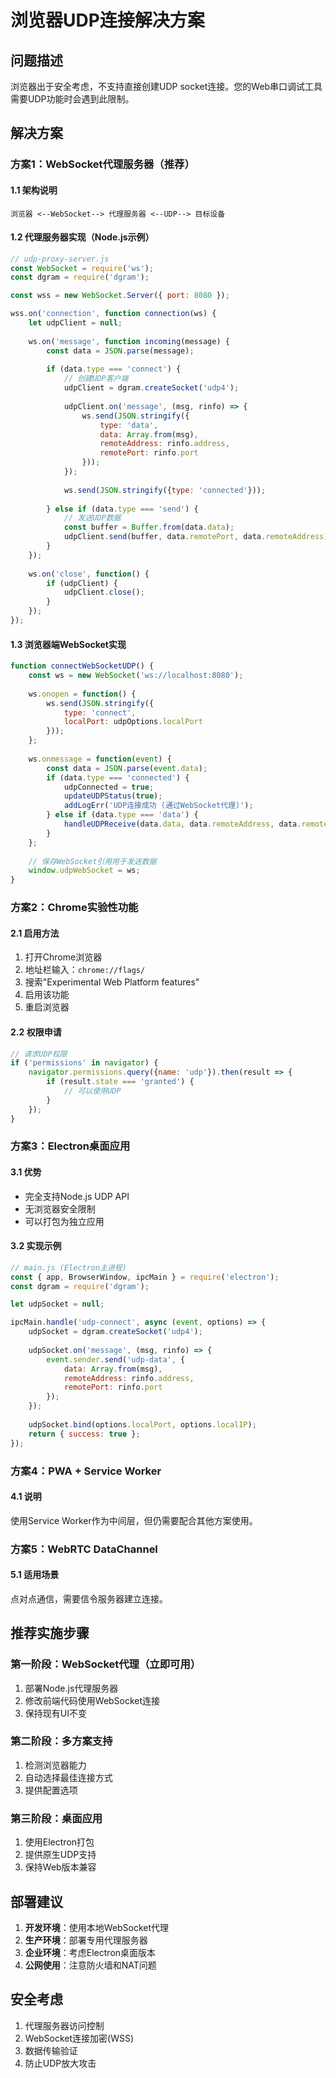 # 浏览器UDP连接解决方案

## 问题描述
浏览器出于安全考虑，不支持直接创建UDP socket连接。您的Web串口调试工具需要UDP功能时会遇到此限制。

## 解决方案

### 方案1：WebSocket代理服务器（推荐）

#### 1.1 架构说明
```
浏览器 <--WebSocket--> 代理服务器 <--UDP--> 目标设备
```

#### 1.2 代理服务器实现（Node.js示例）
```javascript
// udp-proxy-server.js
const WebSocket = require('ws');
const dgram = require('dgram');

const wss = new WebSocket.Server({ port: 8080 });

wss.on('connection', function connection(ws) {
    let udpClient = null;
    
    ws.on('message', function incoming(message) {
        const data = JSON.parse(message);
        
        if (data.type === 'connect') {
            // 创建UDP客户端
            udpClient = dgram.createSocket('udp4');
            
            udpClient.on('message', (msg, rinfo) => {
                ws.send(JSON.stringify({
                    type: 'data',
                    data: Array.from(msg),
                    remoteAddress: rinfo.address,
                    remotePort: rinfo.port
                }));
            });
            
            ws.send(JSON.stringify({type: 'connected'}));
            
        } else if (data.type === 'send') {
            // 发送UDP数据
            const buffer = Buffer.from(data.data);
            udpClient.send(buffer, data.remotePort, data.remoteAddress);
        }
    });
    
    ws.on('close', function() {
        if (udpClient) {
            udpClient.close();
        }
    });
});
```

#### 1.3 浏览器端WebSocket实现
```javascript
function connectWebSocketUDP() {
    const ws = new WebSocket('ws://localhost:8080');
    
    ws.onopen = function() {
        ws.send(JSON.stringify({
            type: 'connect',
            localPort: udpOptions.localPort
        }));
    };
    
    ws.onmessage = function(event) {
        const data = JSON.parse(event.data);
        if (data.type === 'connected') {
            udpConnected = true;
            updateUDPStatus(true);
            addLogErr('UDP连接成功 (通过WebSocket代理)');
        } else if (data.type === 'data') {
            handleUDPReceive(data.data, data.remoteAddress, data.remotePort);
        }
    };
    
    // 保存WebSocket引用用于发送数据
    window.udpWebSocket = ws;
}
```

### 方案2：Chrome实验性功能

#### 2.1 启用方法
1. 打开Chrome浏览器
2. 地址栏输入：`chrome://flags/`
3. 搜索"Experimental Web Platform features"
4. 启用该功能
5. 重启浏览器

#### 2.2 权限申请
```javascript
// 请求UDP权限
if ('permissions' in navigator) {
    navigator.permissions.query({name: 'udp'}).then(result => {
        if (result.state === 'granted') {
            // 可以使用UDP
        }
    });
}
```

### 方案3：Electron桌面应用

#### 3.1 优势
- 完全支持Node.js UDP API
- 无浏览器安全限制
- 可以打包为独立应用

#### 3.2 实现示例
```javascript
// main.js (Electron主进程)
const { app, BrowserWindow, ipcMain } = require('electron');
const dgram = require('dgram');

let udpSocket = null;

ipcMain.handle('udp-connect', async (event, options) => {
    udpSocket = dgram.createSocket('udp4');
    
    udpSocket.on('message', (msg, rinfo) => {
        event.sender.send('udp-data', {
            data: Array.from(msg),
            remoteAddress: rinfo.address,
            remotePort: rinfo.port
        });
    });
    
    udpSocket.bind(options.localPort, options.localIP);
    return { success: true };
});
```

### 方案4：PWA + Service Worker

#### 4.1 说明
使用Service Worker作为中间层，但仍需要配合其他方案使用。

### 方案5：WebRTC DataChannel

#### 5.1 适用场景
点对点通信，需要信令服务器建立连接。

## 推荐实施步骤

### 第一阶段：WebSocket代理（立即可用）
1. 部署Node.js代理服务器
2. 修改前端代码使用WebSocket连接
3. 保持现有UI不变

### 第二阶段：多方案支持
1. 检测浏览器能力
2. 自动选择最佳连接方式
3. 提供配置选项

### 第三阶段：桌面应用
1. 使用Electron打包
2. 提供原生UDP支持
3. 保持Web版本兼容

## 部署建议

1. **开发环境**：使用本地WebSocket代理
2. **生产环境**：部署专用代理服务器
3. **企业环境**：考虑Electron桌面版本
4. **公网使用**：注意防火墙和NAT问题

## 安全考虑

1. 代理服务器访问控制
2. WebSocket连接加密(WSS)
3. 数据传输验证
4. 防止UDP放大攻击